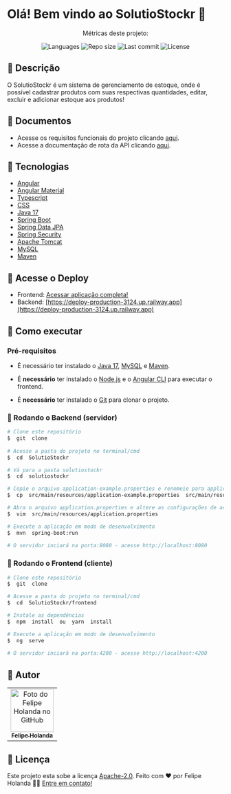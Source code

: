 # Olá! Bem vindo ao SolutioStockr 👋

<center>
<p  align="center">Métricas deste projeto:</p>
<p  align="center">
<img  src="https://img.shields.io/github/languages/count/Felipe-Holanda/SolutioStockr?color=%2304D361"  alt="Languages" />
<img  src="https://img.shields.io/github/repo-size/Felipe-Holanda/SolutioStockr"  alt="Repo size" />
<img  src="https://img.shields.io/github/last-commit/Felipe-Holanda/SolutioStockr"  alt="Last commit" />
<img  src="https://img.shields.io/github/license/Felipe-Holanda/SolutioStockr"  alt="License" />
</p>
</center>

## 📝 Descrição
O SolutioStockr é um sistema de gerenciamento de estoque, onde é possível cadastrar produtos com suas respectivas quantidades, editar, excluir e adicionar estoque aos produtos!

## 📝 Documentos
- Acesse os requisitos funcionais do projeto clicando [aqui](https://github.com/Felipe-Holanda/SolutioStockr/blob/main/REQ.md).
- Acesse a documentação de rota da API clicando [aqui](https://github.com/Felipe-Holanda/SolutioStockr/blob/main/ROUTES.md).

## 📝 Tecnologias
- [Angular](https://angular.io/)
- [Angular Material](https://material.angular.io/)
- [Typescript](https://www.typescriptlang.org/)
- [CSS](https://developer.mozilla.org/pt-BR/docs/Web/CSS)
- [Java 17](https://www.oracle.com/java/technologies/downloads/#java17)
- [Spring Boot](https://spring.io/projects/spring-boot)
- [Spring Data JPA](https://spring.io/projects/spring-data-jpa)
- [Spring Security](https://spring.io/projects/spring-security)
- [Apache Tomcat](http://tomcat.apache.org/)
- [MySQL](https://www.mysql.com/)
- [Maven](https://maven.apache.org/)

  

## 📝 Acesse o Deploy
- Frontend: [Acessar aplicação completa!](https://tourmaline-elf-6727e1.netlify.app/)
- Backend: [https://deploy-production-3124.up.railway.app](https://deploy-production-3124.up.railway.app)
 

## 📝 Como executar
### Pré-requisitos

- É necessário ter instalado o [Java 17](https://www.oracle.com/java/technologies/downloads/#java17), [MySQL](https://www.mysql.com/) e [Maven](https://maven.apache.org/).
- É **necessário** ter instalado o [Node.js](https://nodejs.org/en/) e o [Angular CLI](https://angular.io/cli) para executar o frontend.

- É **necessário** ter instalado o [Git](https://git-scm.com/) para clonar o projeto.

  

### 🎲 Rodando o Backend (servidor)

  

```bash
# Clone este repositório
$  git  clone
  
# Acesse a pasta do projeto no terminal/cmd
$  cd  SolutioStockr

# Vá para a pasta solutiostockr
$  cd  solutiostockr 

# Copie o arquivo application-example.properties e renomeie para application.properties
$  cp  src/main/resources/application-example.properties  src/main/resources/application.properties 

# Abra o arquivo application.properties e altere as configurações de acordo com o seu banco de dados
$  vim  src/main/resources/application.properties

# Execute a aplicação em modo de desenvolvimento
$  mvn  spring-boot:run
 
# O servidor inciará na porta:8080 - acesse http://localhost:8080
```

  

### 🎲 Rodando o Frontend (cliente)

  

```bash
# Clone este repositório
$  git  clone

# Acesse a pasta do projeto no terminal/cmd
$  cd  SolutioStockr/frontend 

# Instale as dependências
$  npm  install  ou  yarn  install

# Execute a aplicação em modo de desenvolvimento
$  ng  serve
  
# O servidor inciará na porta:4200 - acesse http://localhost:4200

```

  

## 📝 Autor

  
<center>
<table>
<tr>
<td  align="center">
<a  href="https://github.com/Felipe-Holanda" target="_blank">
<img  src="https://avatars.githubusercontent.com/u/93724958?v=4"  width="100px;"  alt="Foto do Felipe Holanda no GitHub" title="Esse caba fei ai mermo!"/><br>
<sub>
<b>Felipe Holanda</b>
</sub>
</a>
</td>
</tr>
</table>
</center>
  

## 📝 Licença

Este projeto esta sobe a licença [Apache-2.0](./LICENSE).
Feito com ❤️ por Felipe Holanda 👋🏽 [Entre em contato!](https://www.linkedin.com/in/felipedelimaholanda/)



